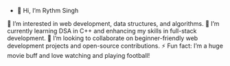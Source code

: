 - 👋 Hi, I’m Rythm Singh

👀 I’m interested in web development, data structures, and algorithms.
🌱 I’m currently learning DSA in C++ and enhancing my skills in full-stack development.
💞️ I’m looking to collaborate on beginner-friendly web development projects and open-source contributions.
⚡ Fun fact: I’m a huge movie buff and love watching and playing football!

<!---
rythmsingh03/rythmsingh03 is a ✨ special ✨ repository because its `README.md` (this file) appears on your GitHub profile.
You can click the Preview link to take a look at your changes.
--->

